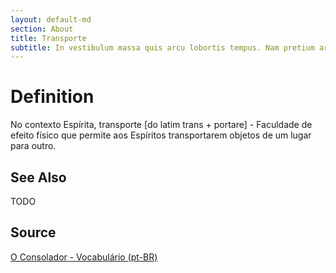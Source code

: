 ```yaml
---
layout: default-md
section: About
title: Transporte
subtitle: In vestibulum massa quis arcu lobortis tempus. Nam pretium arcu in odio vulputate luctus.
---
```


# Definition
No contexto Espírita, transporte [do latim trans + portare] - Faculdade de efeito físico que permite aos Espíritos transportarem objetos de um lugar para outro.

## See Also
TODO

## Source
[O Consolador - Vocabulário (pt-BR)](http://www.oconsolador.com.br/linkfixo/vocabulario/principal.html)
